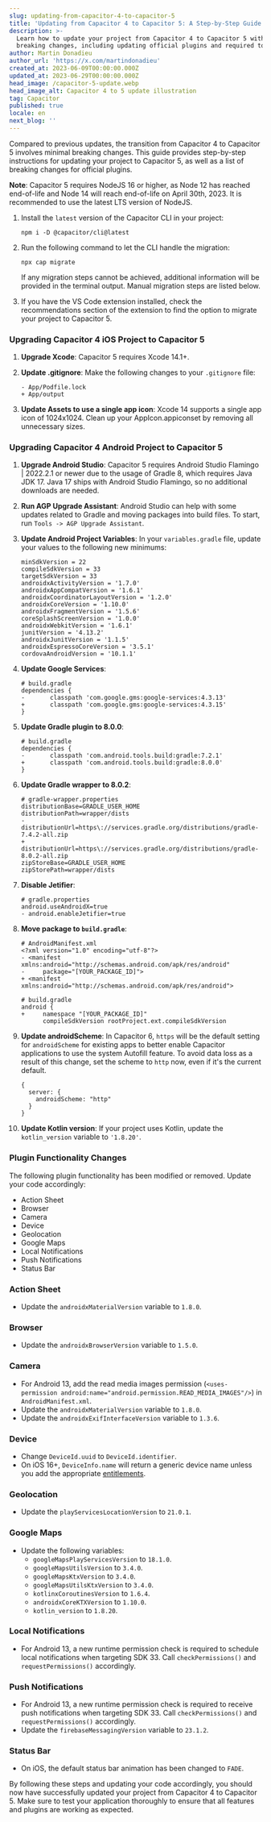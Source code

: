 ```yaml
---
slug: updating-from-capacitor-4-to-capacitor-5
title: 'Updating from Capacitor 4 to Capacitor 5: A Step-by-Step Guide'
description: >-
  Learn how to update your project from Capacitor 4 to Capacitor 5 with minimal
  breaking changes, including updating official plugins and required tools.
author: Martin Donadieu
author_url: 'https://x.com/martindonadieu'
created_at: 2023-06-09T00:00:00.000Z
updated_at: 2023-06-29T00:00:00.000Z
head_image: /capacitor-5-update.webp
head_image_alt: Capacitor 4 to 5 update illustration
tag: Capacitor
published: true
locale: en
next_blog: ''
---
```


Compared to previous updates, the transition from Capacitor 4 to Capacitor 5 involves minimal breaking changes. This guide provides step-by-step instructions for updating your project to Capacitor 5, as well as a list of breaking changes for official plugins.

**Note**: Capacitor 5 requires NodeJS 16 or higher, as Node 12 has reached end-of-life and Node 14 will reach end-of-life on April 30th, 2023. It is recommended to use the latest LTS version of NodeJS.

1. Install the `latest` version of the Capacitor CLI in your project:

   ```
   npm i -D @capacitor/cli@latest
   ```

2. Run the following command to let the CLI handle the migration:

   ```
   npx cap migrate
   ```

   If any migration steps cannot be achieved, additional information will be provided in the terminal output. Manual migration steps are listed below.

3. If you have the VS Code extension installed, check the recommendations section of the extension to find the option to migrate your project to Capacitor 5.

### Upgrading Capacitor 4 iOS Project to Capacitor 5

1. **Upgrade Xcode**: Capacitor 5 requires Xcode 14.1+.

2. **Update .gitignore**: Make the following changes to your `.gitignore` file:

   ```
   - App/Podfile.lock
   + App/output
   ```

3. **Update Assets to use a single app icon**: Xcode 14 supports a single app icon of 1024x1024. Clean up your AppIcon.appiconset by removing all unnecessary sizes.

### Upgrading Capacitor 4 Android Project to Capacitor 5

1. **Upgrade Android Studio**: Capacitor 5 requires Android Studio Flamingo | 2022.2.1 or newer due to the usage of Gradle 8, which requires Java JDK 17. Java 17 ships with Android Studio Flamingo, so no additional downloads are needed.

2. **Run AGP Upgrade Assistant**: Android Studio can help with some updates related to Gradle and moving packages into build files. To start, run `Tools -> AGP Upgrade Assistant`.

3. **Update Android Project Variables**: In your `variables.gradle` file, update your values to the following new minimums:

   ```
   minSdkVersion = 22
   compileSdkVersion = 33
   targetSdkVersion = 33
   androidxActivityVersion = '1.7.0'
   androidxAppCompatVersion = '1.6.1'
   androidxCoordinatorLayoutVersion = '1.2.0'
   androidxCoreVersion = '1.10.0'
   androidxFragmentVersion = '1.5.6'
   coreSplashScreenVersion = '1.0.0'
   androidxWebkitVersion = '1.6.1'
   junitVersion = '4.13.2'
   androidxJunitVersion = '1.1.5'
   androidxEspressoCoreVersion = '3.5.1'
   cordovaAndroidVersion = '10.1.1'
   ```

4. **Update Google Services**:

   ```
   # build.gradle
   dependencies {
   -       classpath 'com.google.gms:google-services:4.3.13'
   +       classpath 'com.google.gms:google-services:4.3.15'
   }
   ```

5. **Update Gradle plugin to 8.0.0**:

   ```
   # build.gradle
   dependencies {
   -       classpath 'com.android.tools.build:gradle:7.2.1'
   +       classpath 'com.android.tools.build:gradle:8.0.0'
   }
   ```

6. **Update Gradle wrapper to 8.0.2**:

   ```
   # gradle-wrapper.properties
   distributionBase=GRADLE_USER_HOME
   distributionPath=wrapper/dists
   - distributionUrl=https\://services.gradle.org/distributions/gradle-7.4.2-all.zip
   + distributionUrl=https\://services.gradle.org/distributions/gradle-8.0.2-all.zip
   zipStoreBase=GRADLE_USER_HOME
   zipStorePath=wrapper/dists
   ```

7. **Disable Jetifier**:

   ```
   # gradle.properties
   android.useAndroidX=true
   - android.enableJetifier=true
   ```

8. **Move package to `build.gradle`**:

   ```
   # AndroidManifest.xml
   <?xml version="1.0" encoding="utf-8"?>
   - <manifest xmlns:android="http://schemas.android.com/apk/res/android"
   -     package="[YOUR_PACKAGE_ID]">
   + <manifest xmlns:android="http://schemas.android.com/apk/res/android">
   ```

   ```
   # build.gradle
   android {
   +     namespace "[YOUR_PACKAGE_ID]"
         compileSdkVersion rootProject.ext.compileSdkVersion
   ```

9. **Update androidScheme**: In Capacitor 6, `https` will be the default setting for `androidScheme` for existing apps to better enable Capacitor applications to use the system Autofill feature. To avoid data loss as a result of this change, set the scheme to `http` now, even if it's the current default.

   ```
   {
     server: {
       androidScheme: "http"
     }
   }
   ```

10. **Update Kotlin version**: If your project uses Kotlin, update the `kotlin_version` variable to `'1.8.20'`.

### Plugin Functionality Changes

The following plugin functionality has been modified or removed. Update your code accordingly:

- Action Sheet
- Browser
- Camera
- Device
- Geolocation
- Google Maps
- Local Notifications
- Push Notifications
- Status Bar

### Action Sheet

- Update the `androidxMaterialVersion` variable to `1.8.0`.

### Browser

- Update the `androidxBrowserVersion` variable to `1.5.0`.

### Camera

- For Android 13, add the read media images permission (`<uses-permission android:name="android.permission.READ_MEDIA_IMAGES"/>`) in `AndroidManifest.xml`.
- Update the `androidxMaterialVersion` variable to `1.8.0`.
- Update the `androidxExifInterfaceVersion` variable to `1.3.6`.

### Device

- Change `DeviceId.uuid` to `DeviceId.identifier`.
- On iOS 16+, `DeviceInfo.name` will return a generic device name unless you add the appropriate [entitlements](https://developer.apple.com/documentation/bundleresources/entitlements/com_apple_developer_device-information_user-assigned-device-name/).

### Geolocation

- Update the `playServicesLocationVersion` to `21.0.1`.

### Google Maps

- Update the following variables:
  - `googleMapsPlayServicesVersion` to `18.1.0`.
  - `googleMapsUtilsVersion` to `3.4.0`.
  - `googleMapsKtxVersion` to `3.4.0`.
  - `googleMapsUtilsKtxVersion` to `3.4.0`.
  - `kotlinxCoroutinesVersion` to `1.6.4`.
  - `androidxCoreKTXVersion` to `1.10.0`.
  - `kotlin_version` to `1.8.20`.

### Local Notifications

- For Android 13, a new runtime permission check is required to schedule local notifications when targeting SDK 33. Call `checkPermissions()` and `requestPermissions()` accordingly.

### Push Notifications

- For Android 13, a new runtime permission check is required to receive push notifications when targeting SDK 33. Call `checkPermissions()` and `requestPermissions()` accordingly.
- Update the `firebaseMessagingVersion` variable to `23.1.2`.

### Status Bar

- On iOS, the default status bar animation has been changed to `FADE`.

By following these steps and updating your code accordingly, you should now have successfully updated your project from Capacitor 4 to Capacitor 5. Make sure to test your application thoroughly to ensure that all features and plugins are working as expected.
